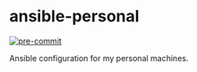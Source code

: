 # ansible-personal

[![pre-commit](https://github.com/KSmanis/ansible-personal/workflows/pre-commit/badge.svg)](https://github.com/KSmanis/ansible-personal/actions?workflow=pre-commit)

Ansible configuration for my personal machines.
